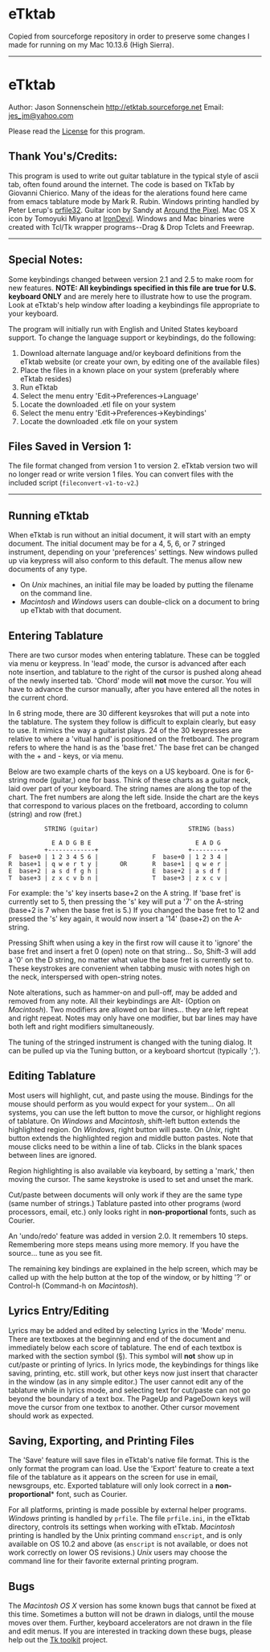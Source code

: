 # eTktab
Copied from sourceforge repository in order to preserve some changes I made for running on my Mac 10.13.6 (High Sierra).

----

# eTktab
Author: Jason Sonnenschein
http://etktab.sourceforge.net
Email: jes_jm@yahoo.com

Please read the [License](License.md) for this program.


## Thank You's/Credits:
This program is used to write out guitar tablature in the typical style of ascii tab, often found around the internet. The code is based on TkTab by Giovanni Chierico. Many of the ideas for the alerations found here came from emacs tablature mode by Mark R. Rubin. Windows printing handled by Peter Lerup's [prfile32](http://www.lerup.com/printfile). Guitar icon by Sandy at [Around the Pixel](http://www.aroundthepixel.com). Mac OS X icon by Tomoyuki Miyano at [IronDevil](http://www.din.or.jp/~irondv/). Windows and Mac binaries were created with Tcl/Tk wrapper programs--Drag & Drop Tclets and Freewrap.

----
## Special Notes:

Some keybindings changed between version 2.1 and 2.5 to make room for new features. **NOTE: All keybindings specified in this file are true for U.S. keyboard ONLY** and are merely here to illustrate how to use the program. Look at eTktab's help window after loading a keybindings file appropriate to your keyboard.

The program will initially run with English and United States keyboard support.
To change the language support or keybindings, do the following:

1. Download alternate language and/or keyboard definitions from the eTktab website (or create your own, by editing one of the available files)
1. Place the files in a known place on your system (preferably where eTktab resides)
1. Run eTktab
1. Select the menu entry 'Edit->Preferences->Language'
1. Locate the downloaded .etl file on your system
1. Select the menu entry 'Edit->Preferences->Keybindings'
1. Locate the downloaded .etk file on your system

## Files Saved in Version 1:
The file format changed from version 1 to version 2. eTktab version two will no longer read or write version 1 files. You can convert files with the included script (```fileconvert-v1-to-v2```.)

----

## Running eTktab

When eTktab is run without an initial document, it will start with an empty document. The initial document may be for a 4, 5, 6, or 7 stringed instrument, depending on your 'preferences' settings. New windows pulled up via keypress will also conform to this default. The menus allow new documents of any type.

* On *Unix* machines, an initial file may be loaded by putting the filename on the command line.  
* *Macintosh* and *Windows* users can double-click on a document to bring up eTktab with that document.  


## Entering Tablature

There are two cursor modes when entering tablature. These can be toggled via menu or keypress. In 'lead' mode, the cursor is advanced after each note insertion, and tablature to the right of the cursor is pushed along ahead of the newly inserted tab. 'Chord' mode will **not** move the cursor. You will have to advance the cursor manually, after you have entered all the notes in the current chord.

In 6 string mode, there are 30 different keysrokes that will put a note into the tablature. The system they follow is difficult to explain clearly, but easy to use. It mimics the way a guitarist plays. 24 of the 30 keypresses are relative to where a 'vitual hand' is positioned on the fretboard. The program refers to where the hand is as the 'base fret.' The base fret can be changed with the + and - keys, or via menu.

Below are two example charts of the keys on a US keyboard. One is for 6-string mode (guitar,) one for bass. Think
of these charts as a guitar neck, laid over part of your keyboard. The string names are along the top of the chart. The fret numbers are along the left side. Inside the chart are the keys that correspond to various places on the fretboard, according to column (string) and row (fret.)

```
          STRING (guitar)                         STRING (bass)

            E A D G B E                             E A D G
          +-------------+                         +---------+
F  base+0 | 1 2 3 4 5 6 |               F  base+0 | 1 2 3 4 |
R  base+1 | q w e r t y |      OR       R  base+1 | q w e r |
E  base+2 | a s d f g h |               E  base+2 | a s d f |
T  base+3 | z x c v b n |               T  base+3 | z x c v |
```

For example: the 's' key inserts base+2 on the A string.  If 'base fret' is currently set to 5, then pressing the 's' key will put a '7' on the A-string (base+2 is 7 when the base fret is 5.) If you changed the base fret to 12 and pressed the 's' key again, it would now insert a '14' (base+2) on the A-string.

Pressing Shift when using a key in the first row will cause it to 'ignore' the base fret and insert a fret 0 (open) note on that string... So, Shift-3 will add a '0' on the D string, no matter what value the base fret is currently set to. These keystrokes are convenient when tabbing music with notes high on the neck, interspersed with open-string notes.

Note alterations, such as hammer-on and pull-off, may be added and removed from any note. All their keybindings are Alt-<something> (Option on *Macintosh*). Two modifiers are allowed on bar lines... they are left repeat and right repeat. Notes may only have one modifier, but bar lines may have both left and right modifiers simultaneously.

The tuning of the stringed instrument is changed with the tuning dialog. It can be pulled up via the Tuning button, or a keyboard shortcut (typically ';').

## Editing Tablature
Most users will highlight, cut, and paste using the mouse. Bindings for the mouse should perform as you would expect for your system... On all systems, you can use the left button to move the cursor, or highlight regions of tablature. On *Windows* and *Macintosh*, shift-left button extends the highlighted region. On *Windows*, right button will paste. On *Unix*, right button extends the highlighted region and middle button pastes. Note that mouse clicks need to be within a line of tab. Clicks in the blank spaces between lines are ignored.

Region highlighting is also available via keyboard, by setting a 'mark,' then moving the cursor. The same keystroke is used to set and unset the mark.
 
Cut/paste between documents will only work if they are the same type (same number of strings.) Tablature pasted into other programs (word processors, email, etc.) only looks right in **non-proportional** fonts, such as Courier.

An 'undo/redo' feature was added in version 2.0. It remembers 10 steps. Remembering more steps means using more memory. If you have the source... tune as you see fit.

The remaining key bindings are explained in the help screen, which may be called up with the help button at the top of the window, or by hitting '?' or Control-h (Command-h on *Macintosh*).

## Lyrics Entry/Editing
Lyrics may be added and edited by selecting Lyrics in the 'Mode' menu. There are textboxes at the beginning and end of the document and immediately below each score of tablature. The end of each textbox is marked with the section symbol (§). This symbol will **not** show up in cut/paste or printing of lyrics. In lyrics mode, the keybindings for things like saving, printing, etc. still work, but other keys now just insert that character in the window (as in any simple editor.) The user cannot edit any of the tablature while in lyrics mode, and selecting text for cut/paste can not go beyond the boundary of a text box. The PageUp and PageDown keys will move the cursor from one textbox to another. Other cursor movement should work as expected.

## Saving, Exporting, and Printing Files
The 'Save' feature will save files in eTktab's native file format. This is the only format the program can load. Use the 'Export' feature to create a text file of the tablature as it appears on the screen for use in email, newsgroups, etc.  Exported tablature will only look correct in a **non-proportional*** font, such as Courier.

For all platforms, printing is made possible by external helper programs. *Windows* printing is handled by ```prfile```. The file ```prfile.ini```, in the eTktab directory, controls its settings when working with eTktab. *Macintosh* printing is handled by the Unix printing command ```enscript```, and is only available on OS 10.2 and above (as ```enscript``` is not available, or does not work correctly on lower OS revisions.) *Unix* users may choose the command line for their favorite external printing program.

## Bugs
The *Macintosh OS X* version has some known bugs that cannot be fixed at this time. Sometimes a button will not be drawn in dialogs, until the mouse moves over them. Further, keyboard accelerators are not drawn in the file and edit menus. If you are interested in tracking down these bugs, please help out the [Tk toolkit](http://www.sourceforge.net/projects/tktoolkit) project.
